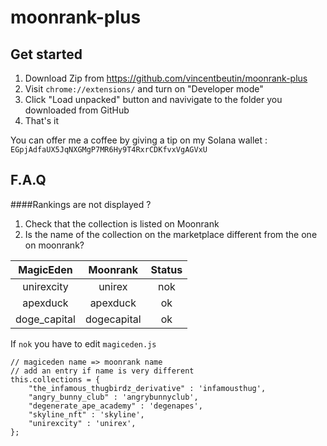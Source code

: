 # moonrank-plus

Get started
-
1. Download Zip from https://github.com/vincentbeutin/moonrank-plus
2. Visit `chrome://extensions/` and turn on "Developer mode"
3. Click "Load unpacked" button and navivigate to the folder you downloaded from GitHub
4. That's it

You can offer me a coffee by giving a tip on my Solana wallet :
`EGpjAdfaUX5JqNXGMgP7MR6Hy9T4RxrCDKfvxVgAGVxU`


F.A.Q
-
####Rankings are not displayed ?
1. Check that the collection is listed on Moonrank
2. Is the name of the collection on the marketplace different from the one on moonrank?

| MagicEden        | Moonrank           | Status  |
|:-------------:|:-------------:|:-----:|
| unirexcity      | unirex | nok |
| apexduck      | apexduck      |   ok |
| doge_capital | dogecapital      |    ok |

If `nok` you have to edit `magiceden.js`
```
// magiceden name => moonrank name
// add an entry if name is very different
this.collections = {
    "the_infamous_thugbirdz_derivative" : 'infamousthug',
    "angry_bunny_club" : 'angrybunnyclub',
    "degenerate_ape_academy" : 'degenapes',
    "skyline_nft" : 'skyline',
    "unirexcity" : 'unirex',
};
```